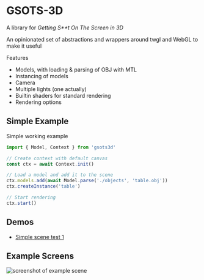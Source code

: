 # GSOTS-3D

A library for *Getting S&ast;&ast;t On The Screen in 3D*

An opinionated set of abstractions and wrappers around twgl and WebGL to make it useful 

Features
- Models, with loading & parsing of OBJ with MTL
- Instancing of models
- Camera
- Multiple lights (one actually)
- Builtin shaders for standard rendering
- Rendering options

## Simple Example

Simple working example

```ts
import { Model, Context } from 'gsots3d'

// Create context with default canvas
const ctx = await Context.init()

// Load a model and add it to the scene
ctx.models.add(await Model.parse('./objects', 'table.obj'))
ctx.createInstance('table')

// Start rendering
ctx.start()
```

## Demos

- [Simple scene test 1](https://code.benco.io/gsots3d/examples/test-1/)

## Example Screens

![screenshot of example scene](https://user-images.githubusercontent.com/14982936/251233104-d035beaf-c64e-4bb2-bc12-d0ff32084551.png)
